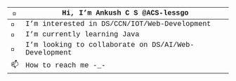 <style>
table {
  font-family: "Courier New", monospace;
}
</style>

| 👋   | Hi, I’m Ankush C S @ACS-lessgo        |
|-----|------------------------------------|
| 👀   | I’m interested in DS/CCN/IOT/Web-Development |
| 🌱   | I’m currently learning Java         |
| 💞️  | I’m looking to collaborate on DS/AI/Web-Development |
| 📫   | How to reach me -_-                 |



 
 

<!---
ACS-lessgo/ACS-lessgo is a ✨ special ✨ repository because its `README.md` (this file) appears on your GitHub profile.
You can click the Preview link to take a look at your changes.
--->
